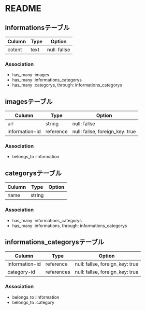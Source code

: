 # README

## informationsテーブル

|Culumn|Type|Option|
|------|----|-------|
|cotent|text|null: fallse|

### Association
- has_many :images
- has_many :informations_categorys
- has_many :categorys, through: informations_categorys


## imagesテーブル

|Culumn|Type|Option|
|------|----|-------|
|url|string|null: fallse|
|information-id|reference|null: fallse, foreign_key: true|

### Association
- belongs_to :information


## categorysテーブル

|Culumn|Type|Option|
|------|----|-------|
|name|string||

### Association
- has_many :informations_categorys
- has_many :informations, through: informations_categorys


## informations_categorysテーブル

|Culumn|Type|Option|
|------|----|-------|
|information-id|reference|null: fallse, foreign_key: true|
|category-id|references|null: fallse, foreign_key: true|

### Association
- belongs_to :information
- belongs_to :category

